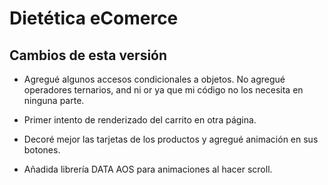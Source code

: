 # Dietética eComerce
## Cambios de esta versión
- Agregué algunos accesos condicionales a objetos. No agregué operadores ternarios, and ni or ya que mi código no los necesita en ninguna parte.
- Primer intento de renderizado del carrito en otra página.
- Decoré mejor las tarjetas de los productos y agregué animación en sus botones.

- Añadida librería DATA AOS para animaciones al hacer scroll.
